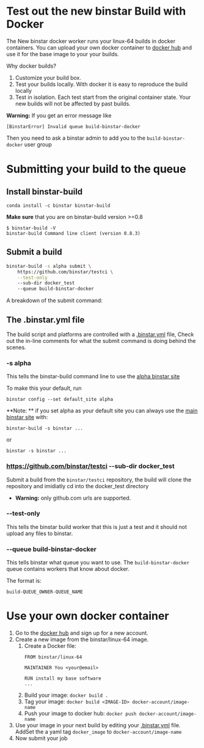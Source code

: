 Test out the new binstar Build with Docker
===========================================


The New binstar docker worker runs your linux-64 builds in docker containers. You can upload your own docker container to [docker hub](https://hub.docker.com) and use it for the base image to your your builds.

Why docker builds?

 1. Customize your build box. 
 2. Test your builds locally. With docker it is easy to reproduce the build locally
 3. Test in isolation. Each test start from the original container state. Your new builds will not be affected by past builds.
 

**Warning:** If you get an error message like

    [BinstarError] Invalid queue build-binstar-docker
    
Then you need to ask a binstar admin to add you to the `build-binstar-docker` user
group
 
# Submitting your build to the queue

## Install binstar-build

    conda install -c binstar binstar-build

**Make sure** that you are on binstar-build version >=0.8
 
    $ binstar-build -V
    binstar-build Command line client (version 0.8.3)
    
## Submit a build

```sh
binstar-build -s alpha submit \
    https://github.com/binstar/testci \
    --test-only
    --sub-dir docker_test
    --queue build-binstar-docker
```

A breakdown of the submit command:
 
## The .binstar.yml file

The build script and platforms are controlled with a  [.binstar.yml](https://github.com/Binstar/testci/blob/master/docker_test/.binstar.yml) file,
Check out the in-line comments for what the submit command is doing behind the scenes.

### -s alpha

This tells the binstar-build command line to use the [alpha binstar site](http://alpha.binstar.org)
 
To make this your default, run 

    binstar config --set default_site alpha
    
**Note: ** if you set alpha as your default site you can always 
use the [main binstar site](http://binstar.org) with:
 
    binstar-build -s binstar ...
    
or

    binstar -s binstar ...


### https://github.com/binstar/testci --sub-dir docker_test

Submit a build from the `binstar/testci` repository, the build will clone the repository and imidiatly cd into the docker_test directory

 *  **Warning:** only github.com urls are supported.
 
### --test-only

This tells the binstar build worker that this is just a test and it should not upload
any files to binstar.
 
### --queue build-binstar-docker

This tells binstar what queue you want to use.  The `build-binstar-docker` queue contains workers that know about docker.

The format is:

    build-QUEUE_OWNER-QUEUE_NAME

# Use your own docker container

 1. Go to the [docker hub](https://hub.docker.com) and sign up for a new account.
 1. Create a new image from the binstar/linux-64 image. 
     1. Create a Docker file: 
        ```
        FROM binstar/linux-64
        
        MAINTAINER You <your@email>
        
        RUN install my base software
        ...
        ```
     1. Build your image: `docker build .`
     1. Tag your image: `docker build <IMAGE-ID> docker-account/image-name`
     1. Push your image to docker hub: `docker push docker-account/image-name`
 1. Use your image in your next build by editing your
    [.binstar.yml](https://github.com/Binstar/testci/blob/master/docker_test/.binstar.yml) file. AddSet the a yaml tag `docker_image` to `docker-account/image-name`
 1. Now submit your job


